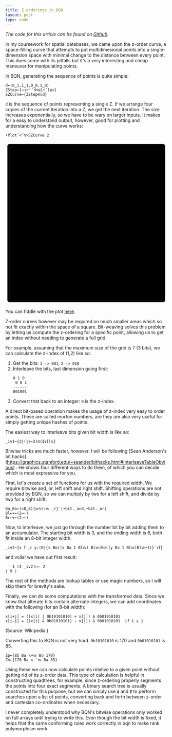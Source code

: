 ```yaml
---
title: Z orderings in BQN
layout: post
type: code
---
```


_The code for this article can be found on
[Github](https://github.com/razetime/bqnforklift)._

In my coursework for spatial databases, we came upon the z-order curve, a
space-filling curve that attempts to put multidimesional points into a
single-dimension space with minimal change to the distance between every
point. This does come with its pitfalls but it's a very interesting
and cheap maneuver for manipulating points.

In BQN, generating the sequence of points is quite simple:

```bqn
d←⟨0‿1,1‿1,0‿0,1‿0⟩
ZStep←{⥊𝕩+⌜˜d×⊑1+¯1⊑𝕩}
SZCurve←{ZStep⍟𝕩d}
```

`d` is the sequence of points representing a single Z. If we arrange four
copies of the current iteration into a Z,
we get the next iteration. The size increases exponentially, so we have
to be wary on larger inputs. It makes for a easy to understand output,
however, good for plotting and understanding how the curve works:

```bqn
•Plot´<˘⍉>SZCurve 2
```

<svg viewBox="-10 -10 404 404">
  <g font-family="BQN,monospace" font-size="18px">
    <rect class="code" stroke-width="1" rx="5" x="-5" y="-5" width="394" height="394"></rect>
    <path class="Paren" stroke="currentColor" stroke-width="1" d="M0 0V384"></path>
    <path class="Paren" stroke="currentColor" stroke-width="1" d="M0 384H384"></path>
    <path class="red" style="fill:none" stroke-width="1" d="M0 0L54.857 0L0 54.857L54.857 54.857L109.714 0L164.571 0L109.714 54.857L164.571 54.857L0 109.714L54.857 109.714L0 164.571L54.857 164.571L109.714 109.714L164.571 109.714L109.714 164.571L164.571 164.571L219.429 0L274.286 0L219.429 54.857L274.286 54.857L329.143 0L384 0L329.143 54.857L384 54.857L219.429 109.714L274.286 109.714L219.429 164.571L274.286 164.571L329.143 109.714L384 109.714L329.143 164.571L384 164.571L0 219.429L54.857 219.429L0 274.286L54.857 274.286L109.714 219.429L164.571 219.429L109.714 274.286L164.571 274.286L0 329.143L54.857 329.143L0 384L54.857 384L109.714 329.143L164.571 329.143L109.714 384L164.571 384L219.429 219.429L274.286 219.429L219.429 274.286L274.286 274.286L329.143 219.429L384 219.429L329.143 274.286L384 274.286L219.429 329.143L274.286 329.143L219.429 384L274.286 384L329.143 329.143L384 329.143L329.143 384L384 384"></path>
  </g>
</svg>

You can fiddle with the plot [here](https://mlochbaum.github.io/BQN/try.html#code=ZOKGkOKfqDDigL8xLDHigL8xLDDigL8wLDHigL8w4p+pClpTdGVw4oaQe+KlivCdlakr4oycy5xkw5fiipExK8KvMeKKkfCdlal9ClNaQ3VydmXihpB7WlN0ZXDijZ/wnZWpZH0K4oCiUGxvdMK0PMuY4o2JPlNaQ3VydmUgMgo=).

Z-order curves however may be required on much smaller areas which so not
fit exactly within the space of a square. Bit-weaving solves this problem
by letting us compute the z-ordering for a specific point, allowing us to
get an index without needing to generate a full grid.

For example, assuming that the maximum size of the grid is 7 (3 bits), we
can calculate the z-index of (1,2) like so:

1. Get the bits: `1 -> 001`, `2 -> 010`
2. Interleave the bits, last dimension going first:
   ```
   0 1 0
    0 0 1
   ------
   001001
   ```
3. Convert that back to an integer: `9` is the z-index.

A direct bit-based operation makes the usage of z-index very easy to order
points. These are called morton numbers, are they are also very useful for
simply getting unique hashes of points.

The easiest way to interleave bits given bit width is like so:
```
_iv1←{2|(⌊÷⟜2)⍟(⌽↕𝕗)𝕩}
```

Bitwise tricks are much faster, however. I will be following
[Sean Anderson's bit hacks]
(https://graphics.stanford.edu/~seander/bithacks.html#InterleaveTableObvious)
. He shows four different ways to do them, of which you can decide which
is most expressive for you.

First, let's create a set of functions for us with the
required width. We require bitwise and, or, left shift and right shift.
Shifting operations are not provided by BQN, so we can multiply by two for a
left shift, and divide by two for a right shift.

```
Ba‿Bo←(<8‿8){𝕨𝕊r:𝕨 _r}¨⟨•bit._and,•bit._or⟩
Bl←×⟜(2⊸⋆)                                                                      
Br←÷⟜(2⊸⋆)                                                                      
```

Now, to interleave, we just go through the number bit by bit adding them to an
accumulator. The starting bit width is 3, and the ending width is 6, both fit
inside an 8-bit integer width.
```
_iv2←{x 𝕗 _𝕣 y:⟨0⟩{𝕩 Bo((x Ba 1 Bl𝕨) Bl𝕨)Bo((y Ba 1 Bl𝕨)Bl𝕨+1)}´↕𝕗}          
```

and voila! we have out first result:
```
   1 (3 _iv2)○⥊ 2
⟨ 9 ⟩
```

The rest of the methods are lookup tables or use magic numbers, so I will skip
them for brevity's sake.

Finally, we can do some computations with the transformed data. Since we know
that alterate bits contain alternate integers, we can add coordinates with the
following (for an 8-bit width):

```
x[i+j] = ((x[i] | 0b10101010) + x[j]) & 0b01010101
x[i−j] = ((x[i] & 0b01010101) − x[j]) & 0b01010101  if i ≥ j
```
(Source: Wikipedia.)

Converting this to BQN is not very hard. `0b10101010` is 170 and `0b01010101`
is 85.
```
Zp←{85 Ba 𝕩+𝕨 Bo 170}
Zm←{170 Ba 𝕩-˜𝕨 Ba 85}
```

Using these we can now calculate points relative to a given point without
getting rid of its z-order data. This type of calculation is helpful in
constructing quadtrees, for example, since z-ordering properly segments the
points into four exact segments. A binary search tree is usually constructed
for this purpose, but we can simply use `⍋` and `⍒` to perform searches upon
a list of points, converting back and forth between z-order and cartesian
co-ordinates when necessary.

I never completely understood why BQN's bitwise operations only worked on full
arrays until trying to write this. Even though the bit width is fixed, it helps
that the same conforming rules work correctly in bqn to make rank polymorphism
work.

